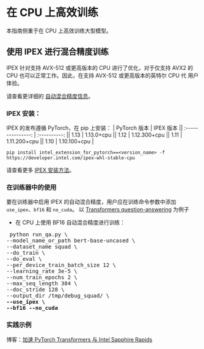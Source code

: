 <!--版权所有 2022 年 The HuggingFace 团队。保留所有权利。
根据 Apache License，Version 2.0（“许可证”）获得许可；除非符合许可证，否则不得使用此文件。您可以在以下位置获取许可证的副本
http://www.apache.org/licenses/LICENSE-2.0
除非适用法律要求或书面同意，根据许可证分发的软件以“原样”分发，不附带任何形式的保证或条件。有关许可证的详细信息请参阅许可证。
⚠️ 请注意，此文件是 Markdown 格式，但包含特定于我们文档构建器（类似于 MDX）的语法，可能无法正确在您的 Markdown 查看器中呈现。
-->

# 在 CPU 上高效训练

本指南侧重于在 CPU 上高效训练大型模型。

## 使用 IPEX 进行混合精度训练

IPEX 针对支持 AVX-512 或更高版本的 CPU 进行了优化，对于仅支持 AVX2 的 CPU 也可以正常工作。因此，在支持 AVX-512 或更高版本的英特尔 CPU 代
用户体验。

请查看更详细的 [自动混合精度信息](https://intel.github.io/intel-extension-for-pytorch/cpu/latest/tutorials/features/amp.html)。

### IPEX 安装：

IPEX 的发布遵循 PyTorch，在 pip 上安装：
| PyTorch 版本   | IPEX 版本   || :---------------: | :----------:   || 1.13              |  1.13.0+cpu    || 1.12              |  1.12.300+cpu  || 1.11              |  1.11.200+cpu  || 1.10              |  1.10.100+cpu  |
```
pip install intel_extension_for_pytorch==<version_name> -f https://developer.intel.com/ipex-whl-stable-cpu
```

请查看更多 [IPEX 安装方法](https://intel.github.io/intel-extension-for-pytorch/cpu/latest/tutorials/installation.html)。

### 在训练器中的使用

要在训练器中启用 IPEX 的自动混合精度，用户应在训练命令参数中添加 `use_ipex`、`bf16` 和 `no_cuda`。
以 [Transformers question-answering](https://github.com/huggingface/transformers/tree/main/examples/pytorch/question-answering) 为例子

- 在 CPU 上使用 BF16 自动混合精度进行训练：
<pre> python run_qa.py \
--model_name_or_path bert-base-uncased \
--dataset_name squad \
--do_train \
--do_eval \
--per_device_train_batch_size 12 \
--learning_rate 3e-5 \
--num_train_epochs 2 \
--max_seq_length 384 \
--doc_stride 128 \
--output_dir /tmp/debug_squad/ \
<b>--use_ipex \</b>
<b>--bf16 --no_cuda </b> </pre> 

### 实践示例

博客：[加速 PyTorch Transformers 与 Intel Sapphire Rapids](https://huggingface.co/blog/intel-sapphire-rapids)